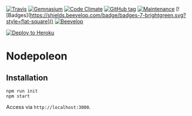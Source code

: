 [![Travis](https://shields.beevelop.com/travis/beevelop/nodepoleon.svg?style=flat-square)]()
[![Gemnasium](https://shields.beevelop.com/gemnasium/beevelop/nodepoleon.svg?style=flat-square)]()
[![Code Climate](https://shields.beevelop.com/codeclimate/coverage/github/beevelop/nodepoleon.svg?style=flat-square)]()
[![GitHub tag](https://shields.beevelop.com/github/tag/beevelop/nodepoleon.svg?style=flat-square)]()
[![Maintenance](https://shields.beevelop.com/maintenance/yes/2016.svg?style=flat-square)]()
[![Badges](https://shields.beevelop.com/badge/badges-7-brightgreen.svg?style=flat-square]()
[![Beevelop](https://links.beevelop.com/honey-badge)](https://beevelop.com)

[![Deploy to Heroku](https://www.herokucdn.com/deploy/button.png)](https://heroku.com/deploy)

# Nodepoleon

## Installation
```
npm run init
npm start
```

Access via `http://localhost:3000`.
